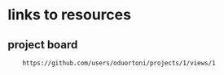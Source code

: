# links to resources

## project board

```plaintext
    https://github.com/users/oduortoni/projects/1/views/1
```
